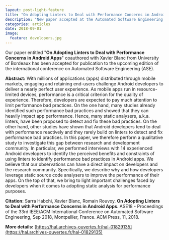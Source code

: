 ```yaml
---
layout: post-light-feature
title: "On Adopting Linters to Deal with Performance Concerns in Android Apps"
description: "New paper accepted at the Automated Software Engineering (ASE) conference!"
categories: articles
date: 2018-09-01
image: 
  feature: developers.jpg
---
```


Our paper entitled "**On Adopting Linters to Deal with Performance Concerns in Android Apps**" coauthored with Xavier Blanc from University of Bordeaux has been accepted for publication to the upcoming edition of the international conference on Automated Software Engineering (ASE).

**Abstract:** With millions of applications (apps) distributed through mobile markets, engaging and retaining end-users challenge Android developers to deliver a nearly perfect user experience. As mobile apps run in resource-limited devices, performance is a critical criterion for the quality of experience. Therefore, developers are expected to pay much attention to limit performance bad practices. On the one hand, many studies already identified such performance bad practices and showed that they can heavily impact app performance. Hence, many static analysers, a.k.a. linters, have been proposed to detect and fix these bad practices. On the other hand, other studies have shown that Android developers tend to deal with performance reactively and they rarely build on linters to detect and fix performance bad practices. In this paper, we therefore perform a qualitative study to investigate this gap between research and development community. In particular, we performed interviews with 14 experienced Android developers to identify the perceived benefits and constraints of using linters to identify performance bad practices in Android apps. We believe that our observations can have a direct impact on developers and the research community. Specifically, we describe why and how developers leverage static source code analysers to improve the performance of their apps. On the top of that, we bring to light important challenges faced by developers when it comes to adopting static analysis for performance purposes.

**Citation:**
Sarra Habchi, Xavier Blanc, Romain Rouvoy. **On Adopting Linters to Deal with Performance Concerns in Android Apps**. ASE18 - Proceedings of the 33rd IEEE/ACM International Conference on Automated Software Engineering, Sep 2018, Montpellier, France. ACM Press, 11, 2018.

**More details:** [https://hal.archives-ouvertes.fr/hal-01829135](https://hal.archives-ouvertes.fr/hal-01829135)